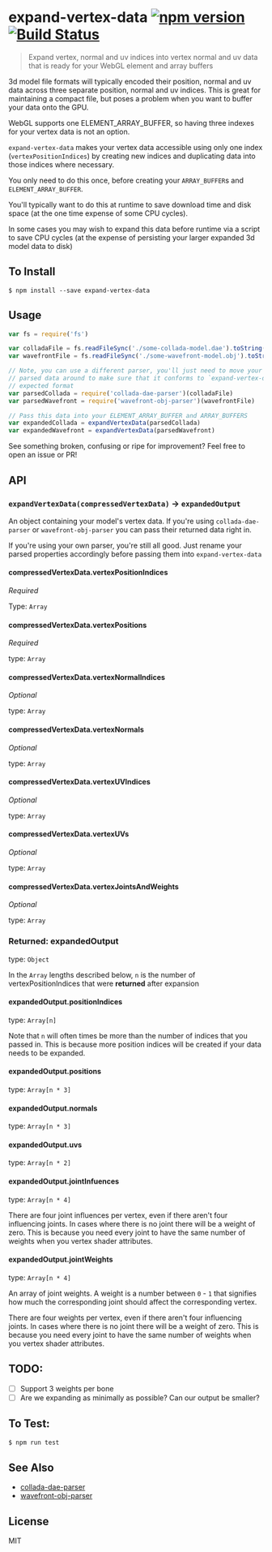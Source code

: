 expand-vertex-data [![npm version](https://badge.fury.io/js/expand-vertex-data.svg)](http://badge.fury.io/js/expand-vertex-data) [![Build Status](https://travis-ci.org/chinedufn/expand-vertex-data.svg?branch=master)](https://travis-ci.org/chinedufn/expand-vertex-data)
====================


> Expand vertex, normal and uv indices into vertex normal and uv data that is ready for your WebGL element and array buffers

3d model file formats will typically encoded their position, normal and uv data across three separate position, normal and uv
indices. This is great for maintaining a compact file, but poses a problem when you want to buffer your data onto the GPU.

WebGL supports one ELEMENT_ARRAY_BUFFER, so having three indexes for your vertex data is not an option.

`expand-vertex-data` makes your vertex data accessible using only one index (`vertexPositionIndices`) by creating new indices and
duplicating data into those indices where necessary.

You only need to do this once, before creating your `ARRAY_BUFFER`s and `ELEMENT_ARRAY_BUFFER`.

You'll typically want to do this at runtime to save download time and disk space (at the one time expense of some CPU cycles).

In some cases you may wish to expand this data before runtime via a script to save CPU cycles (at the expense of persisting your larger expanded 3d model data to disk)

## To Install

```
$ npm install --save expand-vertex-data
```

## Usage

```js
var fs = require('fs')

var colladaFile = fs.readFileSync('./some-collada-model.dae').toString()
var wavefrontFile = fs.readFileSync('./some-wavefront-model.obj').toString()

// Note, you can use a different parser, you'll just need to move your
// parsed data around to make sure that it conforms to `expand-vertex-data`'s
// expected format
var parsedCollada = require('collada-dae-parser')(colladaFile)
var parsedWavefront = require('wavefront-obj-parser')(wavefrontFile)

// Pass this data into your ELEMENT_ARRAY_BUFFER and ARRAY_BUFFERS
var expandedCollada = expandVertexData(parsedCollada)
var expandedWavefront = expandVertexData(parsedWavefront)
```

See something broken, confusing or ripe for improvement? Feel free to open an issue or PR!

## API

### `expandVertexData(compressedVertexData)` -> `expandedOutput`

An object containing your model's vertex data. If you're using `collada-dae-parser` or `wavefront-obj-parser`
you can pass their returned data right in.

If you're using your own parser, you're still all good. Just rename your parsed properties accordingly before passing them into `expand-vertex-data`

#### compressedVertexData.vertexPositionIndices

*Required*

Type: `Array`

#### compressedVertexData.vertexPositions

*Required*

type: `Array`

#### compressedVertexData.vertexNormalIndices

*Optional*

type: `Array`

#### compressedVertexData.vertexNormals

*Optional*

type: `Array`

#### compressedVertexData.vertexUVIndices

*Optional*

type: `Array`

#### compressedVertexData.vertexUVs

*Optional*

type: `Array`

#### compressedVertexData.vertexJointsAndWeights

*Optional*

type: `Array`

### Returned: expandedOutput

type: `Object`

In the `Array` lengths described below, `n` is the number of vertexPositionIndices that were **returned** after expansion

#### expandedOutput.positionIndices

type: `Array[n]`

Note that `n` will often times be more than the number of indices that you passed in.
This is because more position indices will be created if your data needs to be expanded.

#### expandedOutput.positions

type: `Array[n * 3]`

#### expandedOutput.normals

type: `Array[n * 3]`

#### expandedOutput.uvs

type: `Array[n * 2]`

#### expandedOutput.jointInfuences

type: `Array[n * 4]`

There are four joint influences per vertex, even if there aren't four influencing joints. In cases
where there is no joint there will be a weight of zero. This is because you need
every joint to have the same number of weights when you vertex shader attributes.

#### expandedOutput.jointWeights

type: `Array[n * 4]`

An array of joint weights. A weight is a number between `0` - `1` that signifies how
much the corresponding joint should affect the corresponding vertex.

There are four weights per vertex, even if there aren't four influencing joints. In cases
where there is no joint there will be a weight of zero. This is because you need
every joint to have the same number of weights when you vertex shader attributes.

## TODO:

- [ ] Support 3 weights per bone
- [ ] Are we expanding as minimally as possible? Can our output be smaller?

## To Test:

```sh
$ npm run test
```

## See Also

- [collada-dae-parser](https://github.com/chinedufn/collada-dae-parser)
- [wavefront-obj-parser](https://github.com/chinedufn/wavefront-obj-parser)

## License

MIT
